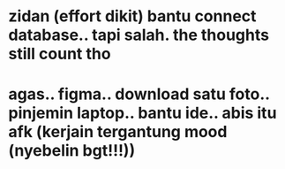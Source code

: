 # zidan (effort dikit) bantu connect database.. tapi salah. the thoughts still count tho
# agas.. figma.. download satu foto.. pinjemin laptop.. bantu ide.. abis itu afk (kerjain tergantung mood (nyebelin bgt!!!))